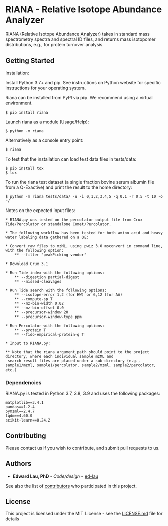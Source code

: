 # RIANA - Relative Isotope Abundance Analyzer

RIANA (Relative Isotope Abundance Analyzer) takes in standard mass spectrometry spectra and spectral ID files,
and returns mass isotopomer distributions, e.g., for protein turnover analysis.


## Getting Started

Installation:

Install Python 3.7+ and pip. See instructions on Python website for specific instructions for your operating system.

Riana can be installed from PyPI via pip. We recommend using a virtual environment.

    $ pip install riana

Launch riana as a module (Usage/Help):
	
	$ python -m riana

Alternatively as a console entry point:

    $ riana
    
To test that the installation can load test data files in tests/data:

    $ pip install tox
    $ tox

To run the riana test dataset (a single fraction bovine serum albumin file from a Q-Exactive) and print the result
to the home directory:

    $ python -m riana tests/data/ -u -i 0,1,2,3,4,5 -q 0.1 -r 0.5 -t 10 -o ~/
    
Notes on the expected input files:

	* RIANA.py was tested on the percolator output file from Crux Tide/Percolator or standalone Comet/Percolator.

	* The following workflow has been tested for both amino acid and heavy water labeling data gathered on a QE:

	* Convert raw files to mzML, using pwiz 3.0 msconvert in command line, with the following option:
		** --filter "peakPicking vendor"

	* Download Crux 3.1

	* Run Tide index with the following options:
	    ** --digestion partial-digest
	    ** --missed-cleavages

	* Run Tide search with the following options:
		** --isotope-error 1,2 (for HW) or 6,12 (for AA)
		** --compute-sp T
		** --mz-bin-width 0.02
		** --mz-bin-offset 0.0
		** --precursor-window 20
		** --precursor-window-type ppm

	* Run Percolator with the following options:
		** --protein T
		** --fido-empirical-protein-q T

    * Input to RIANA.py:

    ** Note that the riana argument path should point to the project directory, where each individual sample mzML and
     search result files are placed under a sub-directory (e.g., sample1/mzml, sample1/percolator, sample2/mzml, sample2/percolator, etc.)
	

### Dependencies

RIANA.py is tested in Python 3.7, 3.8, 3.9 and uses the following packages:

```
matplotlib==3.4.1
pandas==1.2.4
pymzml==2.4.7
tqdm==4.60.0
scikit-learn==0.24.2
```


## Contributing

Please contact us if you wish to contribute, and submit pull requests to us.


## Authors

* **Edward Lau, PhD** - *Code/design* - [ed-lau](https://github.com/ed-lau)

See also the list of [contributors](https://github.com/Molecular-Proteomics/riana/graphs/contributors) who participated in this project.


## License

This project is licensed under the MIT License - see the [LICENSE.md](https://github.com/Molecular-Proteomics/riana/blob/master/LICENSE.md) file for details


